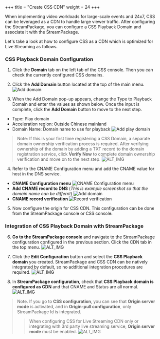 +++
title = "Create CSS CDN"
weight = 24
+++

When implementing video workloads for large-scale events and 24x7, CSS can be leveraged as a CDN to handle large viewer traffic. After configuring the StreamPackage, you can configure a CSS Playback Domain and associate it with the StreamPackage.

Let's take a look at how to configure CSS as a CDN which is optimized for Live Streaming as follows.

### CSS Playback Domain Configuration

1. Click the **Domain** tab on the left tab of the CSS console. Then you can check the currently configured CSS domains.

2. Click the **Add Domain** button located at the top of the main menu.
![Add domain](/images/stream-css/3-1-css-console-new-domain.png)

3. When the Add Domain pop-up appears, change the Type to Playback Domain and enter the values as shown below. Once the input is complete, click the **Add Domain** button to move to the next step.
- Type: Play domain
- Acceleration region: Outside Chinese mainland
- Domain Name: Domain name to use for playback
![Add play domain](/images/stream-css/3-1-add-play-domain-1.png?width=40vw&classes=left)

> Note: If this is your first time registering a CSS Domain, a separate domain ownership verification process is required. After verifying ownership of the domain by adding a TXT record to the domain registration service, click **Verify Now** to complete domain ownership verification and move on to the next step.
![ALT_IMG](/images/stream-css/3-2-add-play-domain-2-ownership-verify.png?width=40vw&classes=left)

4. Refer to the CNAME Configuration menu and add the CNAME value for host in the DNS service.

- **CNAME Configuration menu**
![CNAME Configuration menu](/images/stream-css/3-3-add-play-domain-2.png?width=40vw&classes=left)
- **Add CNAME record to DNS** (*This is example screenshot so that the domain name can be differnt*)
![Add domain](/images/css-basic/4-2-css-play-domain-cname.png?width=40vw&classes=left)
- **CNAME record verification**
![Record verification](/images/stream-css/3-5-css-play-domain-cname-verify.png?width=40vw&classes=left)

5. Now configure the origin for CSS CDN. This configuration can be done from the StreamPackage console or CSS console.

### Integration of CSS Playback Domain with StreamPackage

6. **Go to the StreamPackage console** and navigate to the StreamPackage configuration configured in the previous section. Click the CDN tab in the top menu.
![ALT_IMG](/images/stream-css/3-6-add-play-connect-strpkg.png?width=60vw&classes=left)

7. Click the **Edit Configuration** button and select the **CSS Playback domain** you created. StreamPackage and CSS CDN can be natively integrated by default, so no additional integration procedures are required.
![ALT_IMG](/images/stream-css/3-7-add-play-connect-strpkg.png?width=40vw&classes=left)

8. In **StreamPackage configuration**, check that **CSS Playback domain is configured as CDN** and that CNAME and Status are all normal.
![ALT_IMG](/images/stream-css/3-8-add-play-connect-strpkg.png?width=40vw&classes=left)

> Note. If you go to **CSS configuration**, you can see that **Origin server mode** is activated, and in **Origin-pull configuration**, only StreamPackage Id is integrated.
>> When configuring CSS for Live Streaming CDN only or integrating with 3rd party live streaming service, **Origin server mode** must be enabled.
![ALT_IMG](/images/stream-css/3-8-verify-css-oirigin-pull.png?width=40vw&classes=left)
